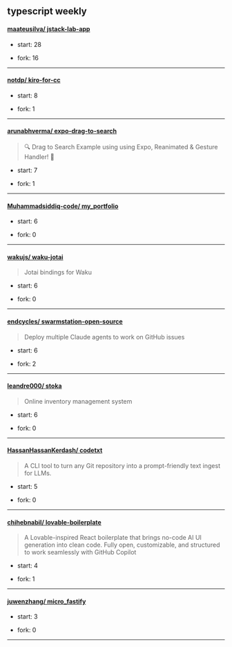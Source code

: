 ## typescript weekly

#### [maateusilva/ jstack-lab-app](https://github.com/maateusilva/jstack-lab-app)
>  
+ start: 28
+ fork: 16
---
#### [notdp/ kiro-for-cc](https://github.com/notdp/kiro-for-cc)
>  
+ start: 8
+ fork: 1
---
#### [arunabhverma/ expo-drag-to-search](https://github.com/arunabhverma/expo-drag-to-search)
>  🔍 Drag to Search Example using using Expo, Reanimated & Gesture Handler! 📱
+ start: 7
+ fork: 1
---
#### [Muhammadsiddiq-code/ my_portfolio](https://github.com/Muhammadsiddiq-code/my_portfolio)
>  
+ start: 6
+ fork: 0
---
#### [wakujs/ waku-jotai](https://github.com/wakujs/waku-jotai)
>  Jotai bindings for Waku
+ start: 6
+ fork: 0
---
#### [endcycles/ swarmstation-open-source](https://github.com/endcycles/swarmstation-open-source)
>  Deploy multiple Claude agents to work on GitHub issues
+ start: 6
+ fork: 2
---
#### [leandre000/ stoka](https://github.com/leandre000/stoka)
>  Online inventory management system
+ start: 6
+ fork: 0
---
#### [HassanHassanKerdash/ codetxt](https://github.com/HassanHassanKerdash/codetxt)
>  A CLI tool to turn any Git repository into a prompt-friendly text ingest for LLMs.
+ start: 5
+ fork: 0
---
#### [chihebnabil/ lovable-boilerplate](https://github.com/chihebnabil/lovable-boilerplate)
>  A Lovable-inspired React boilerplate that brings no-code AI UI generation into clean code. Fully open, customizable, and structured to work seamlessly with GitHub Copilot
+ start: 4
+ fork: 1
---
#### [juwenzhang/ micro_fastify](https://github.com/juwenzhang/micro_fastify)
>  
+ start: 3
+ fork: 0
---
